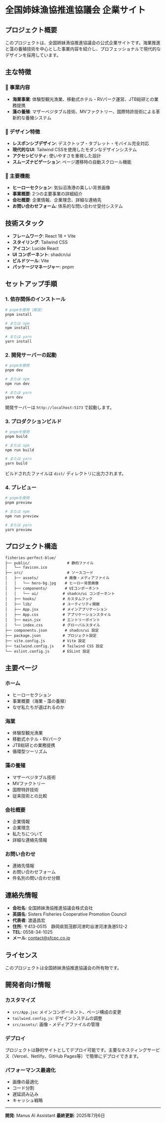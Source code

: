 # 全国姉妹漁協推進協議会 企業サイト

## プロジェクト概要

このプロジェクトは、全国姉妹漁協推進協議会の公式企業サイトです。海業推進と藻の養殖技術を中心とした事業内容を紹介し、プロフェッショナルで現代的なデザインを採用しています。

## 主な特徴

### 🎯 事業内容
- **海業事業**: 体験型観光漁業、移動式ホテル・RVパーク運営、JTB総研との業務提携
- **藻の養殖**: マザーベジタブル技術、MVファクトリー、国際特許技術による革新的な養殖システム

### 🎨 デザイン特徴
- **レスポンシブデザイン**: デスクトップ・タブレット・モバイル完全対応
- **現代的なUI**: Tailwind CSSを使用したモダンなデザインシステム
- **アクセシビリティ**: 使いやすさを重視した設計
- **スムーズナビゲーション**: ページ遷移時の自動スクロール機能

### 📱 主要機能
- **ヒーローセクション**: 気仙沼漁港の美しい背景画像
- **事業概要**: 2つの主要事業の詳細紹介
- **会社概要**: 企業情報、企業理念、詳細な連絡先
- **お問い合わせフォーム**: 体系的な問い合わせ受付システム

## 技術スタック

- **フレームワーク**: React 18 + Vite
- **スタイリング**: Tailwind CSS
- **アイコン**: Lucide React
- **UI コンポーネント**: shadcn/ui
- **ビルドツール**: Vite
- **パッケージマネージャー**: pnpm

## セットアップ手順

### 1. 依存関係のインストール
```bash
# pnpmを使用（推奨）
pnpm install

# または npm
npm install

# または yarn
yarn install
```

### 2. 開発サーバーの起動
```bash
# pnpmを使用
pnpm dev

# または npm
npm run dev

# または yarn
yarn dev
```

開発サーバーは `http://localhost:5173` で起動します。

### 3. プロダクションビルド
```bash
# pnpmを使用
pnpm build

# または npm
npm run build

# または yarn
yarn build
```

ビルドされたファイルは `dist/` ディレクトリに出力されます。

### 4. プレビュー
```bash
# pnpmを使用
pnpm preview

# または npm
npm run preview

# または yarn
yarn preview
```

## プロジェクト構造

```
fisheries-perfect-blue/
├── public/                 # 静的ファイル
│   └── favicon.ico
├── src/                    # ソースコード
│   ├── assets/            # 画像・メディアファイル
│   │   └── hero-bg.jpg    # ヒーロー背景画像
│   ├── components/        # UIコンポーネント
│   │   └── ui/           # shadcn/ui コンポーネント
│   ├── hooks/            # カスタムフック
│   ├── lib/              # ユーティリティ関数
│   ├── App.jsx           # メインアプリケーション
│   ├── App.css           # アプリケーションスタイル
│   ├── main.jsx          # エントリーポイント
│   └── index.css         # グローバルスタイル
├── components.json        # shadcn/ui 設定
├── package.json          # プロジェクト設定
├── vite.config.js        # Vite 設定
├── tailwind.config.js    # Tailwind CSS 設定
└── eslint.config.js      # ESLint 設定
```

## 主要ページ

### ホーム
- ヒーローセクション
- 事業概要（海業・藻の養殖）
- なぜ私たちが選ばれるのか

### 海業
- 体験型観光漁業
- 移動式ホテル・RVパーク
- JTB総研との業務提携
- 循環型ツーリズム

### 藻の養殖
- マザーベジタブル技術
- MVファクトリー
- 国際特許技術
- 従来技術との比較

### 会社概要
- 企業情報
- 企業理念
- 私たちについて
- 詳細な連絡先情報

### お問い合わせ
- 連絡先情報
- お問い合わせフォーム
- 件名別の問い合わせ分類

## 連絡先情報

- **会社名**: 全国姉妹漁協推進協議会株式会社
- **英語名**: Sisters Fisheries Cooperative Promotion Council
- **代表者**: 渡邉昌宏
- **住所**: 〒413-0515　静岡県賀茂郡河津町谷津河津漁港512-2
- **TEL**: 0558-34-1025
- **メール**: contact@sfcpc.co.jp

## ライセンス

このプロジェクトは全国姉妹漁協推進協議会の所有物です。

## 開発者向け情報

### カスタマイズ
- `src/App.jsx`: メインコンポーネント、ページ構成の変更
- `tailwind.config.js`: デザインシステムの調整
- `src/assets/`: 画像・メディアファイルの管理

### デプロイ
プロジェクトは静的サイトとしてデプロイ可能です。主要なホスティングサービス（Vercel、Netlify、GitHub Pages等）で簡単にデプロイできます。

### パフォーマンス最適化
- 画像の最適化
- コード分割
- 遅延読み込み
- キャッシュ戦略

---

**開発**: Manus AI Assistant
**最終更新**: 2025年7月6日

